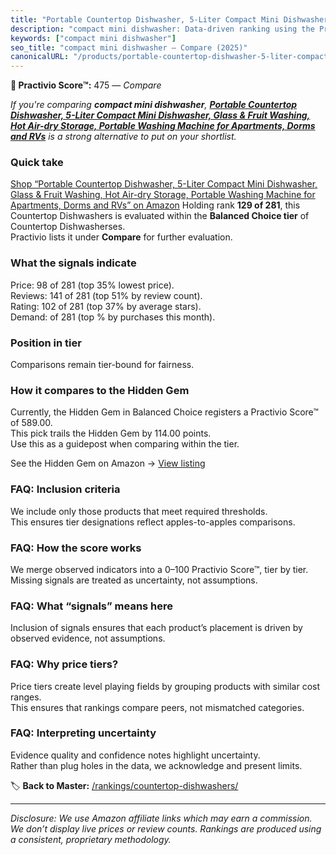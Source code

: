 ```yaml
---
title: "Portable Countertop Dishwasher, 5-Liter Compact Mini Dishwasher, Glass & Fruit Washing, Hot Air-dry Storage, Portable Washing Machine for Apartments, Dorms and RVs"
description: "compact mini dishwasher: Data-driven ranking using the Practivio Score™. Positioned by quality, value, demand, findability, momentum."
keywords: ["compact mini dishwasher"]
seo_title: "compact mini dishwasher — Compare (2025)"
canonicalURL: "/products/portable-countertop-dishwasher-5-liter-compact-mini-dishwasher-glass-fruit-washing-hot-air-dry-storage-portable-washing-machine-for-apartments-dorms-and-rvs-B0BNQ4N7TK/"
---
```


**🛒 Practivio Score™:** 475 — _Compare_


*If you're comparing **compact mini dishwasher**, **[Portable Countertop Dishwasher, 5-Liter Compact Mini Dishwasher, Glass & Fruit Washing, Hot Air-dry Storage, Portable Washing Machine for Apartments, Dorms and RVs](https://www.amazon.com/dp/B0BNQ4N7TK?tag=practivio-20)** is a strong alternative to put on your shortlist.*
### Quick take
[Shop “Portable Countertop Dishwasher, 5-Liter Compact Mini Dishwasher, Glass & Fruit Washing, Hot Air-dry Storage, Portable Washing Machine for Apartments, Dorms and RVs” on Amazon](https://www.amazon.com/dp/B0BNQ4N7TK?tag=practivio-20)
Holding rank **129 of 281**, this Countertop Dishwashers is evaluated within the **Balanced Choice tier** of Countertop Dishwasherses.  
Practivio lists it under **Compare** for further evaluation.

### What the signals indicate
Price: 98 of 281 (top 35% lowest price).  
Reviews: 141 of 281 (top 51% by review count).  
Rating: 102 of 281 (top 37% by average stars).  
Demand:  of 281 (top % by purchases this month).

### Position in tier
Comparisons remain tier-bound for fairness.

### How it compares to the Hidden Gem
Currently, the Hidden Gem in Balanced Choice registers a Practivio Score™ of 589.00.  
This pick trails the Hidden Gem by 114.00 points.  
Use this as a guidepost when comparing within the tier.  

See the Hidden Gem on Amazon → [View listing](https://www.amazon.com/dp/B0CSFQ4WRP?tag=practivio-20)

### FAQ: Inclusion criteria
We include only those products that meet required thresholds.  
This ensures tier designations reflect apples-to-apples comparisons.

### FAQ: How the score works
We merge observed indicators into a 0–100 Practivio Score™, tier by tier.  
Missing signals are treated as uncertainty, not assumptions.

### FAQ: What “signals” means here
Inclusion of signals ensures that each product’s placement is driven by observed evidence, not assumptions.

### FAQ: Why price tiers?
Price tiers create level playing fields by grouping products with similar cost ranges.  
This ensures that rankings compare peers, not mismatched categories.

### FAQ: Interpreting uncertainty
Evidence quality and confidence notes highlight uncertainty.  
Rather than plug holes in the data, we acknowledge and present limits.

<!-- Missing template for Compare/CompareWithinPriceClass -->


🏷️ **Back to Master:** [/rankings/countertop-dishwashers/](/rankings/countertop-dishwashers/)

---
_Disclosure: We use Amazon affiliate links which may earn a commission. We don’t display live prices or review counts. Rankings are produced using a consistent, proprietary methodology._
